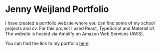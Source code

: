 # Jenny Weijland Portfolio

I have created a portfolio website where you can find some of my school projects and cv.
For this project I used React, TypeScript and Material UI.
The website is hosted via Amplify on Amazon Web Services (AWS).

You can find the link to my portfolio [here](https://main.d1w06sg3ryaukm.amplifyapp.com/)
